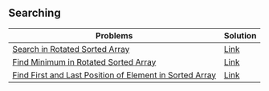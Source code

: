 <h2>Searching</h2>
<table>
  <thead>
    <tr>
      <th>Problems</th>
      <th>Solution</th>
    </tr>
  </thead>
  <tbody>
  <tr>
    <td><a href="https://leetcode.com/problems/search-in-rotated-sorted-array/description/">Search in Rotated Sorted Array</a></td>
    <td><a href="https://github.com/sanjay-1458/Problem-Solving/blob/main/Searching%201/Find%20First%20and%20Last%20Position%20of%20Element%20in%20Sorted%20Array.cpp">Link</a></td>
  </tr>
    <tr>
      <td><a href="https://leetcode.com/problems/find-minimum-in-rotated-sorted-array/description/">Find Minimum in Rotated Sorted Array</a></td>
    <td><a href="https://github.com/sanjay-1458/Problem-Solving/blob/main/Searching%201/Find%20Minimum%20in%20Rotated%20Sorted%20Array.cpp">Link</a></td>
    </tr>
    <tr>
      <td><a href="https://leetcode.com/problems/find-first-and-last-position-of-element-in-sorted-array/">Find First and Last Position of Element in Sorted Array</a></td>
    <td><a href="https://github.com/sanjay-1458/Problem-Solving/blob/main/Searching%201/Find%20First%20and%20Last%20Position%20of%20Element%20in%20Sorted%20Array.cpp">Link</a></td>
  </tr>
    </tbody>
</table>
